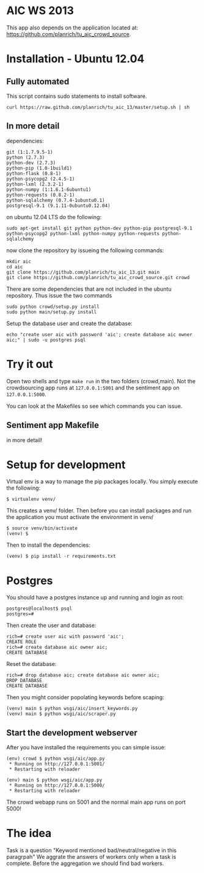 # AIC WS 2013

This app also depends on the application located at: https://github.com/planrich/tu_aic_crowd_source.

# Installation - Ubuntu 12.04

## Fully automated

This script contains sudo statements to install software.

~~~
curl https://raw.github.com/planrich/tu_aic_13/master/setup.sh | sh
~~~

## In more detail

dependencies:

~~~
git (1:1.7.9.5-1)
python (2.7.3)
python-dev (2.7.3)
python-pip (1.0-1build1)
python-flask (0.8-1)
python-psycopg2 (2.4.5-1)
python-lxml (2.3.2-1)
python-numpy (1:1.6.1-6ubuntu1)
python-requests (0.8.2-1)
python-sqlalchemy (0.7.4-1ubuntu0.1)
postgresql-9.1 (9.1.11-0ubuntu0.12.04)
~~~

on ubuntu 12.04 LTS do the following:
~~~
sudo apt-get install git python python-dev python-pip postgresql-9.1 python-psycopg2 python-lxml python-numpy python-requests python-sqlalchemy
~~~

now clone the repository by issueing the following commands:

~~~
mkdir aic
cd aic
git clone https://github.com/planrich/tu_aic_13.git main
git clone https://github.com/planrich/tu_aic_crowd_source.git crowd
~~~

There are some dependencies that are not included in the ubuntu repository. Thus issue the two commands

~~~
sudo python crowd/setup.py install
sudo python main/setup.py install
~~~

Setup the database user and create the database:

~~~
echo "create user aic with password 'aic'; create database aic owner aic;" | sudo -u postgres psql
~~~

# Try it out

Open two shells and type `make run` in the two folders (crowd,main).
Not the crowdsourcing app runs at `127.0.0.1:5001` and the sentiment app on
`127.0.0.1:5000`.

You can look at the Makefiles so see which commands you can issue.

## Sentiment app Makefile

in more detail!


# Setup for development

Virtual env is a way to manage the pip packages locally.
You simply execute the following:

~~~
$ virtualenv venv/
~~~

This creates a venv/ folder.
Then before you can install packages and run the application you must 
activate the environment in venv/

~~~
$ source venv/bin/activate
(venv) $
~~~

Then to install the dependencies:

~~~
(venv) $ pip install -r requirements.txt
~~~

# Postgres

You should have a postgres instance up and running and login as root:

~~~
postgres@localhost$ psql
postgres=#
~~~

Then create the user and database:

~~~
rich=# create user aic with password 'aic';
CREATE ROLE
rich=# create database aic owner aic;
CREATE DATABASE
~~~

Reset the database:

~~~
rich=# drop database aic; create database aic owner aic;
DROP DATABASE
CREATE DATABASE
~~~

Then you might consider popolating keywords before scaping:

~~~
(venv) main $ python wsgi/aic/insert_keywords.py
(venv) main $ python wsgi/aic/scraper.py
~~~

## Start the development webserver

After you have installed the requirements you can simple issue:

~~~
(env) crowd $ python wsgi/aic/app.py
 * Running on http://127.0.0.1:5001/
 * Restarting with reloader
~~~

~~~
(env) main $ python wsgi/aic/app.py
 * Running on http://127.0.0.1:5000/
 * Restarting with reloader
~~~

The crowd webapp runs on 5001 and the normal main app runs on port 5000!

# The idea

Task is a question "Keyword mentioned bad/neutral/negative in this paragrpah"
We aggrate the answers of workers only when a task is complete. Before the aggregation we should find
bad workers.
